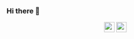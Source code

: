 ### Hi there 👋

<!--
**ARV02/ARV02** is a ✨ _special_ ✨ repository because its `README.md` (this file) appears on your GitHub profile.

Here are some ideas to get you started:

- 🔭 I’m currently working on ...
- 🌱 I’m currently learning ...
- 👯 I’m looking to collaborate on ...
- 🤔 I’m looking for help with ...
- 💬 Ask me about ...
- 📫 How to reach me: ...
- 😄 Pronouns: ...
- ⚡ Fun fact: ...
-->
<p align="center">
  <a href="https://www.github.com/ARV02"><img src="https://user-images.githubusercontent.com/56147310/130146197-1d5f686b-52e2-49f8-b639-2fd905a4ace8.png" width="24px" heigth="24px"/></a>
  <a href="https://www.linkedin.com/in/andresrosasvazquez"><img src="https://user-images.githubusercontent.com/56147310/130150101-2cb8d36e-8d3f-4543-b4b0-9ff4d1653560.png" width="24px" heigth="24px"/></a>
</p>

